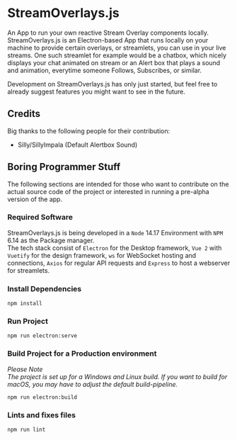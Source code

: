 # StreamOverlays.js

An App to run your own reactive Stream Overlay components locally.  
StreamOverlays.js is an Electron-based App that runs locally on your machine to provide certain overlays, or streamlets, you can use in your live streams.
One such streamlet for example would be a chatbox, which nicely displays your chat animated on stream or an Alert box that plays a sound and animation, everytime someone Follows, Subscribes, or similar.

Development on StreamOverlays.js has only just started, but feel free to already suggest features you might want to see in the future.

## Credits

Big thanks to the following people for their contribution:
- Silly/SillyImpala (Default Alertbox Sound)

## Boring Programmer Stuff

The following sections are intended for those who want to contribute on the actual source code of the project or interested in running a pre-alpha version of the app.

### Required Software
StreamOverlays.js is being developed in a `Node` 14.17 Environment with `NPM` 6.14 as the Package manager.  
The tech stack consist of `Electron` for the Desktop framework, `Vue 2` with `Vuetify` for the design framework, `ws` for WebSocket hosting and connections, `Axios` for regular API requests and `Express` to host a webserver for streamlets. 

### Install Dependencies
```
npm install
```

### Run Project
```
npm run electron:serve
```

### Build Project for a Production environment
*Please Note*  
*The project is set up for a Windows and Linux build. If you want to build for macOS, you may have to adjust the default build-pipeline.*
```
npm run electron:build
```

### Lints and fixes files
```
npm run lint
```
